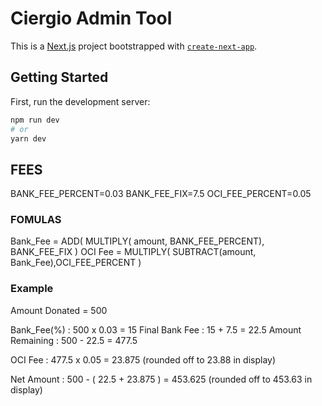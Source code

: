 # Ciergio Admin Tool

This is a [Next.js](https://nextjs.org/) project bootstrapped with [`create-next-app`](https://github.com/vercel/next.js/tree/canary/packages/create-next-app).

## Getting Started

First, run the development server:

```bash
npm run dev
# or
yarn dev
```

## FEES
BANK_FEE_PERCENT=0.03
BANK_FEE_FIX=7.5
OCI_FEE_PERCENT=0.05

### FOMULAS
Bank_Fee = ADD( MULTIPLY( amount, BANK_FEE_PERCENT), BANK_FEE_FIX )
OCI Fee = MULTIPLY( SUBTRACT(amount, Bank_Fee),OCI_FEE_PERCENT )

### Example
Amount Donated = 500

Bank_Fee(%) : 500 x 0.03 = 15
Final Bank Fee : 15 + 7.5 = 22.5
Amount Remaining : 500 - 22.5 = 477.5

OCI Fee : 477.5 x 0.05 = 23.875 (rounded off to 23.88 in display)

Net Amount : 500 - ( 22.5 + 23.875 ) = 453.625 (rounded off to 453.63 in display)

